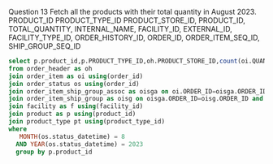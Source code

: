 Question 13
Fetch all the products with their total quantity in August 2023.
PRODUCT_ID
PRODUCT_TYPE_ID
PRODUCT_STORE_ID, 
PRODUCT_ID, 
TOTAL_QUANTITY, 
INTERNAL_NAME, 
FACILITY_ID, 
EXTERNAL_ID, 
FACILITY_TYPE_ID, 
ORDER_HISTORY_ID, 
ORDER_ID, 
ORDER_ITEM_SEQ_ID, 
SHIP_GROUP_SEQ_ID

```sql
select p.product_id,p.PRODUCT_TYPE_ID,oh.PRODUCT_STORE_ID,count(oi.QUANTITY),p.INTERNAL_NAME,f.facility_id,f.FACILITY_TYPE_ID,oh.order_id,oi.ORDER_ITEM_SEQ_ID,oi.SHIP_GROUP_SEQ_ID
from order_header as oh
join order_item as oi using(order_id)
join order_status os using(order_id)
join order_item_ship_group_assoc as oisga on oi.ORDER_ID=oisga.ORDER_ID and oi.ORDER_ITEM_SEQ_ID=oisga.ORDER_ITEM_SEQ_ID
join order_item_ship_group as oisg on oisga.ORDER_ID=oisg.ORDER_ID and oisg.SHIP_GROUP_SEQ_ID=oisga.SHIP_GROUP_SEQ_ID
join facility as f using(facility_id)
join product as p using(product_id)
join product_type pt using(product_type_id)
where
   MONTH(os.status_datetime) = 8
  AND YEAR(os.status_datetime) = 2023
  group by p.product_id
```
